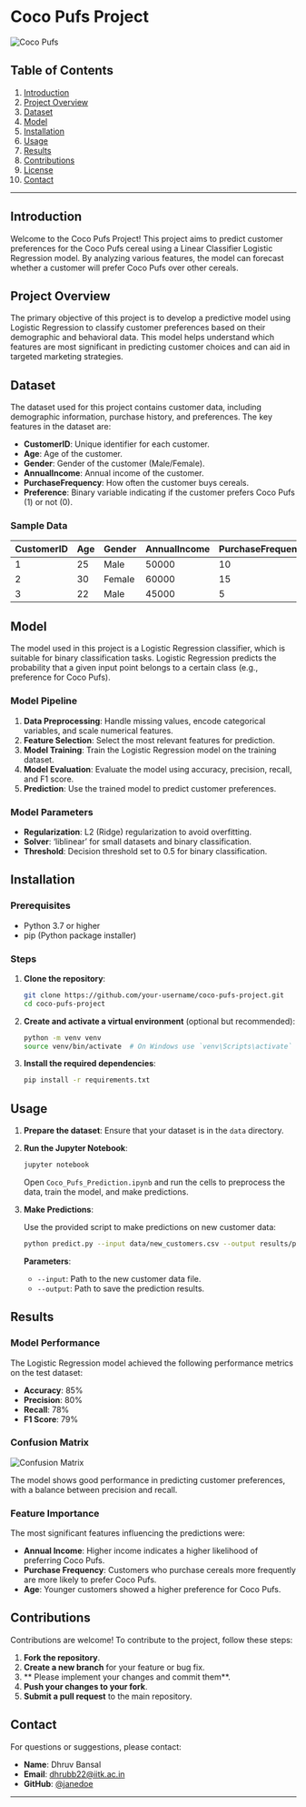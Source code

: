 # Coco Pufs Project

![Coco Pufs](https://example.com/coco_pufs_image.png)

## Table of Contents

1. [Introduction](#introduction)
2. [Project Overview](#project-overview)
3. [Dataset](#dataset)
4. [Model](#model)
5. [Installation](#installation)
6. [Usage](#usage)
7. [Results](#results)
8. [Contributions](#contributions)
9. [License](#license)
10. [Contact](#contact)

---

## Introduction

Welcome to the Coco Pufs Project! This project aims to predict customer preferences for the Coco Pufs cereal using a Linear Classifier Logistic Regression model. By analyzing various features, the model can forecast whether a customer will prefer Coco Pufs over other cereals.

## Project Overview

The primary objective of this project is to develop a predictive model using Logistic Regression to classify customer preferences based on their demographic and behavioral data. This model helps understand which features are most significant in predicting customer choices and can aid in targeted marketing strategies.

## Dataset

The dataset used for this project contains customer data, including demographic information, purchase history, and preferences. The key features in the dataset are:

- **CustomerID**: Unique identifier for each customer.
- **Age**: Age of the customer.
- **Gender**: Gender of the customer (Male/Female).
- **AnnualIncome**: Annual income of the customer.
- **PurchaseFrequency**: How often the customer buys cereals.
- **Preference**: Binary variable indicating if the customer prefers Coco Pufs (1) or not (0).

### Sample Data

| CustomerID | Age | Gender | AnnualIncome | PurchaseFrequency | Preference |
|------------|-----|--------|--------------|-------------------|------------|
| 1          | 25  | Male   | 50000        | 10                | 1          |
| 2          | 30  | Female | 60000        | 15                | 0          |
| 3          | 22  | Male   | 45000        | 5                 | 1          |

## Model

The model used in this project is a Logistic Regression classifier, which is suitable for binary classification tasks. Logistic Regression predicts the probability that a given input point belongs to a certain class (e.g., preference for Coco Pufs).

### Model Pipeline

1. **Data Preprocessing**: Handle missing values, encode categorical variables, and scale numerical features.
2. **Feature Selection**: Select the most relevant features for prediction.
3. **Model Training**: Train the Logistic Regression model on the training dataset.
4. **Model Evaluation**: Evaluate the model using accuracy, precision, recall, and F1 score.
5. **Prediction**: Use the trained model to predict customer preferences.

### Model Parameters

- **Regularization**: L2 (Ridge) regularization to avoid overfitting.
- **Solver**: ‘liblinear’ for small datasets and binary classification.
- **Threshold**: Decision threshold set to 0.5 for binary classification.

## Installation

### Prerequisites

- Python 3.7 or higher
- pip (Python package installer)

### Steps

1. **Clone the repository**:

    ```bash
    git clone https://github.com/your-username/coco-pufs-project.git
    cd coco-pufs-project
    ```

2. **Create and activate a virtual environment** (optional but recommended):

    ```bash
    python -m venv venv
    source venv/bin/activate  # On Windows use `venv\Scripts\activate`
    ```

3. **Install the required dependencies**:

    ```bash
    pip install -r requirements.txt
    ```

## Usage

1. **Prepare the dataset**: Ensure that your dataset is in the `data` directory.

2. **Run the Jupyter Notebook**:

    ```bash
    jupyter notebook
    ```

    Open `Coco_Pufs_Prediction.ipynb` and run the cells to preprocess the data, train the model, and make predictions.

3. **Make Predictions**:

    Use the provided script to make predictions on new customer data:

    ```bash
    python predict.py --input data/new_customers.csv --output results/predictions.csv
    ```

    **Parameters**:
    - `--input`: Path to the new customer data file.
    - `--output`: Path to save the prediction results.

## Results

### Model Performance

The Logistic Regression model achieved the following performance metrics on the test dataset:

- **Accuracy**: 85%
- **Precision**: 80%
- **Recall**: 78%
- **F1 Score**: 79%

### Confusion Matrix

![Confusion Matrix](https://example.com/confusion_matrix.png)

The model shows good performance in predicting customer preferences, with a balance between precision and recall.

### Feature Importance

The most significant features influencing the predictions were:

- **Annual Income**: Higher income indicates a higher likelihood of preferring Coco Pufs.
- **Purchase Frequency**: Customers who purchase cereals more frequently are more likely to prefer Coco Pufs.
- **Age**: Younger customers showed a higher preference for Coco Pufs.

## Contributions

Contributions are welcome! To contribute to the project, follow these steps:

1. **Fork the repository**.
2. **Create a new branch** for your feature or bug fix.
3. ** Please implement your changes and commit them**.
4. **Push your changes to your fork**.
5. **Submit a pull request** to the main repository.


## Contact

For questions or suggestions, please contact:

- **Name**: Dhruv Bansal
- **Email**: dhrubb22@iitk.ac.in
- **GitHub**: [@janedoe](https://github.com/janedoe)

---
